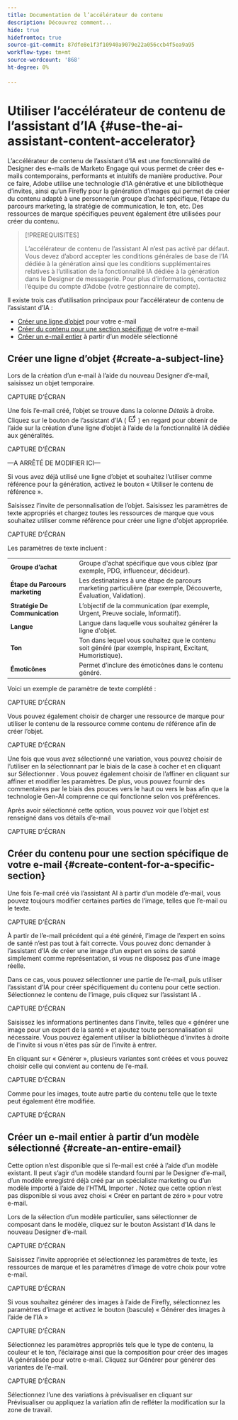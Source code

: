 ```yaml
---
title: Documentation de l’accélérateur de contenu
description: Découvrez comment...
hide: true
hidefromtoc: true
source-git-commit: 87dfe8e1f3f10940a9079e22a056ccb4f5ea9a95
workflow-type: tm+mt
source-wordcount: '868'
ht-degree: 0%

---
```


# Utiliser l’accélérateur de contenu de l’assistant d’IA {#use-the-ai-assistant-content-accelerator}

L’accélérateur de contenu de l’assistant d’IA est une fonctionnalité de Designer des e-mails de Marketo Engage qui vous permet de créer des e-mails contemporains, performants et intuitifs de manière productive. Pour ce faire, Adobe utilise une technologie d’IA générative et une bibliothèque d’invites, ainsi qu’un Firefly pour la génération d’images qui permet de créer du contenu adapté à une personne/un groupe d’achat spécifique, l’étape du parcours marketing, la stratégie de communication, le ton, etc. Des ressources de marque spécifiques peuvent également être utilisées pour créer du contenu.

>[!PREREQUISITES]
>
>L’accélérateur de contenu de l’assistant AI n’est pas activé par défaut. Vous devez d’abord accepter les conditions générales de base de l’IA dédiée à la génération ainsi que les conditions supplémentaires relatives à l’utilisation de la fonctionnalité IA dédiée à la génération dans le Designer de messagerie. Pour plus d’informations, contactez l’équipe du compte d’Adobe (votre gestionnaire de compte).

Il existe trois cas d’utilisation principaux pour l’accélérateur de contenu de l’assistant d’IA :

* [Créer une ligne d’objet](#create-a-subject-line) pour votre e-mail
* [Créer du contenu pour une section spécifique](#create-content-for-a-specific-section) de votre e-mail
* [Créer un e-mail entier](#create-an-entire-email) à partir d’un modèle sélectionné

## Créer une ligne d’objet {#create-a-subject-line}

Lors de la création d’un e-mail à l’aide du nouveau Designer d’e-mail, saisissez un objet temporaire.

CAPTURE D’ÉCRAN

Une fois l’e-mail créé, l’objet se trouve dans la colonne _Détails_ à droite. Cliquez sur le bouton de l’assistant d’IA ( ![icône de filtre](assets/icon-ai-assistant.png) ) en regard pour obtenir de l’aide sur la création d’une ligne d’objet à l’aide de la fonctionnalité IA dédiée aux généralités.

CAPTURE D’ÉCRAN

—A ARRÊTÉ DE MODIFIER ICI—

Si vous avez déjà utilisé une ligne d’objet et souhaitez l’utiliser comme référence pour la génération, activez le bouton « Utiliser le contenu de référence ».

Saisissez l’invite de personnalisation de l’objet. Saisissez les paramètres de texte appropriés et chargez toutes les ressources de marque que vous souhaitez utiliser comme référence pour créer une ligne d&#39;objet appropriée.

CAPTURE D’ÉCRAN

Les paramètres de texte incluent :

<table><tbody>
  <tr>
    <td><b>Groupe d’achat</b></td>
    <td>Groupe d'achat spécifique que vous ciblez (par exemple, PDG, influenceur, décideur).</td>
  </tr>
  <tr>
    <td><b>Étape du Parcours marketing</b></td>
    <td>Les destinataires à une étape de parcours marketing particulière (par exemple, Découverte, Évaluation, Validation).</td>
  </tr>
  <tr>
    <td><b>Stratégie De Communication</b></td>
    <td>L’objectif de la communication (par exemple, Urgent, Preuve sociale, Informatif).</td>
  </tr>
  <tr>
    <td><b>Langue</b></td>
    <td>Langue dans laquelle vous souhaitez générer la ligne d'objet.</td>
  </tr>
  <tr>
    <td><b>Ton</b></td>
    <td>Ton dans lequel vous souhaitez que le contenu soit généré (par exemple, Inspirant, Excitant, Humoristique).</td>
  </tr>
  <tr>
    <td><b>Émoticônes</b></td>
    <td>Permet d’inclure des émoticônes dans le contenu généré.</td>
  </tr>
</tbody>
</table>

Voici un exemple de paramètre de texte complété :

CAPTURE D’ÉCRAN

Vous pouvez également choisir de charger une ressource de marque pour utiliser le contenu de la ressource comme contenu de référence afin de créer l’objet.

CAPTURE D’ÉCRAN

Une fois que vous avez sélectionné une variation, vous pouvez choisir de l’utiliser en la sélectionnant par le biais de la case à cocher et en cliquant sur Sélectionner . Vous pouvez également choisir de l’affiner en cliquant sur affiner et modifier les paramètres. De plus, vous pouvez fournir des commentaires par le biais des pouces vers le haut ou vers le bas afin que la technologie Gen-AI comprenne ce qui fonctionne selon vos préférences.

Après avoir sélectionné cette option, vous pouvez voir que l’objet est renseigné dans vos détails d’e-mail

CAPTURE D’ÉCRAN

## Créer du contenu pour une section spécifique de votre e-mail {#create-content-for-a-specific-section}

Une fois l’e-mail créé via l’assistant AI à partir d’un modèle d’e-mail, vous pouvez toujours modifier certaines parties de l’image, telles que l’e-mail ou le texte.

CAPTURE D’ÉCRAN

À partir de l’e-mail précédent qui a été généré, l’image de l’expert en soins de santé n’est pas tout à fait correcte. Vous pouvez donc demander à l’assistant d’IA de créer une image d’un expert en soins de santé simplement comme représentation, si vous ne disposez pas d’une image réelle.

Dans ce cas, vous pouvez sélectionner une partie de l’e-mail, puis utiliser l’assistant d’IA pour créer spécifiquement du contenu pour cette section. Sélectionnez le contenu de l’image, puis cliquez sur l’assistant IA .

CAPTURE D’ÉCRAN

Saisissez les informations pertinentes dans l’invite, telles que « générer une image pour un expert de la santé » et ajoutez toute personnalisation si nécessaire. Vous pouvez également utiliser la bibliothèque d&#39;invites à droite de l&#39;invite si vous n&#39;êtes pas sûr de l&#39;invite à entrer.

En cliquant sur « Générer », plusieurs variantes sont créées et vous pouvez choisir celle qui convient au contenu de l’e-mail.

CAPTURE D’ÉCRAN

Comme pour les images, toute autre partie du contenu telle que le texte peut également être modifiée.

CAPTURE D’ÉCRAN

## Créer un e-mail entier à partir d’un modèle sélectionné {#create-an-entire-email}

Cette option n’est disponible que si l’e-mail est créé à l’aide d’un modèle existant. Il peut s’agir d’un modèle standard fourni par le Designer d’e-mail, d’un modèle enregistré déjà créé par un spécialiste marketing ou d’un modèle importé à l’aide de l’HTML Importer . Notez que cette option n’est pas disponible si vous avez choisi « Créer en partant de zéro » pour votre e-mail.

Lors de la sélection d’un modèle particulier, sans sélectionner de composant dans le modèle, cliquez sur le bouton Assistant d’IA dans le nouveau Designer d’e-mail.

CAPTURE D’ÉCRAN

Saisissez l’invite appropriée et sélectionnez les paramètres de texte, les ressources de marque et les paramètres d’image de votre choix pour votre e-mail.

CAPTURE D’ÉCRAN

Si vous souhaitez générer des images à l’aide de Firefly, sélectionnez les paramètres d’image et activez le bouton (bascule) « Générer des images à l’aide de l’IA »

CAPTURE D’ÉCRAN

Sélectionnez les paramètres appropriés tels que le type de contenu, la couleur et le ton, l’éclairage ainsi que la composition pour créer des images IA généralisée pour votre e-mail. Cliquez sur Générer pour générer des variantes de l’e-mail.

CAPTURE D’ÉCRAN

Sélectionnez l’une des variations à prévisualiser en cliquant sur Prévisualiser ou appliquez la variation afin de refléter la modification sur la zone de travail.
